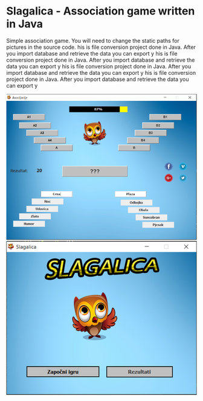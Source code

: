 # Slagalica - Association game written in Java

Simple association game.
You will need to change the static paths for pictures in the source code.
his is file conversion project done in Java. After you import database and retrieve the data you can export y
his is file conversion project done in Java. After you import database and retrieve the data you can export y
his is file conversion project done in Java. After you import database and retrieve the data you can export y
his is file conversion project done in Java. After you import database and retrieve the data you can export y


![Image description](https://github.com/eleftheria15/slagalica_game/blob/master/slagalica/game.PNG)
![Image description](https://github.com/eleftheria15/slagalica_game/blob/master/slagalica/start.PNG)
